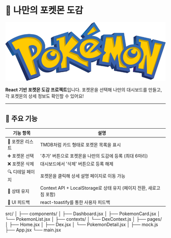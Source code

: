 # 🧢 나만의 포켓몬 도감

![cover](./public/pokemon.png)

**React 기반 포켓몬 도감 프로젝트**입니다. 포켓몬을 선택해 나만의 대시보드를 만들고, 각 포켓몬의 상세 정보도 확인할 수 있어요!

---

## 🚀 주요 기능

| 기능 항목                 | 설명                                                                 |
|--------------------------|----------------------------------------------------------------------|
| 🎴 포켓몬 리스트          | TMDB처럼 카드 형태로 포켓몬 목록을 표시                              |
| ➕ 포켓몬 선택             | '추가' 버튼으로 포켓몬을 나만의 도감에 등록 (최대 6마리)            |
| ❌ 포켓몬 삭제             | 대시보드에서 '삭제' 버튼으로 등록 해제                              |
| 🔍 디테일 페이지           | 포켓몬을 클릭해 상세 설명 페이지로 이동 가능                         |
| 💾 상태 유지              | Context API + LocalStorage로 상태 유지 (페이지 전환, 새로고침 포함) |
| 💬 UI 피드백              | react-toastify를 통한 사용자 피드백                                 |

src/
│
├── components/
│ ├── Dashboard.jsx
│ ├── PokemonCard.jsx
│ └── PokemonList.jsx
│
├── contexts/
│ └── DexContext.js
│
├── pages/
│ ├── Home.jsx
│ ├── Dex.jsx
│ └── PokemonDetail.jsx
│
├── mock.js
├── App.jsx
└── main.jsx

